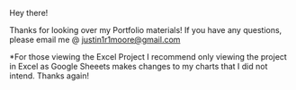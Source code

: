 Hey there!

Thanks for looking over my Portfolio materials! If you have any questions, please email me @ justin1r1moore@gmail.com

*For those viewing the Excel Project I recommend only viewing the project in Excel as Google Sheeets makes changes to my charts that I did not intend. Thanks again!
